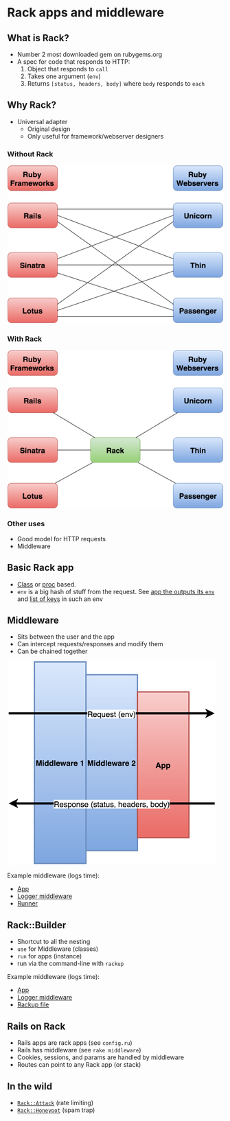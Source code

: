 # Rack apps and middleware

## What is Rack?

* Number 2 most downloaded gem on rubygems.org
* A spec for code that responds to HTTP:
    1. Object that responds to `call`
    2. Takes one argument (`env`)
    3. Returns `[status, headers, body]` where `body` responds to `each`

## Why Rack?

* Universal adapter
    * Original design
    * Only useful for framework/webserver designers

### Without Rack
![without rack](images/without.png)

### With Rack
![with rack](images/with_rack.png)


### Other uses
* Good model for HTTP requests
* Middleware

## Basic Rack app

* [Class](intro_rack_apps/hello_world.rb) or [proc](intro_rack_apps/proc.rb)
  based.
* `env` is a big hash of stuff from the request. See [app the outputs its
  `env`](intro_rack/env.rb) and [list of keys](intro_rack/rack_env_keys.rb) in
  such an env

## Middleware

* Sits between the user and the app
* Can intercept requests/responses and modify them
* Can be chained together

![middleware stack](images/middleware_stack.png)

Example middleware (logs time):

* [App](middleware/app.rb)
* [Logger middleware](middleware/logger_middleware.rb)
* [Runner](middleware/run.rb)

## Rack::Builder

* Shortcut to all the nesting
* `use` for Middleware (classes)
* `run` for apps (instance)
* run via the command-line with `rackup`

Example middleware (logs time):

* [App](builder/app.rb)
* [Logger middleware](builder/logger_middleware.rb)
* [Rackup file](builder/config.ru)

## Rails on Rack

* Rails apps are rack apps (see `config.ru`)
* Rails has middleware (see `rake middleware`)
* Cookies, sessions, and params are handled by middleware
* Routes can point to any Rack app (or stack)

## In the wild

* [`Rack::Attack`](https://github.com/kickstarter/rack-attack) (rate limiting)
* [`Rack::Honeypot`](https://github.com/sunlightlabs/rack-honeypot) (spam trap)
